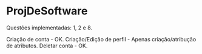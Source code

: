 # ProjDeSoftware

Questões implementadas: 1, 2 e 8.

Criação de conta - OK.
Criação/Edição de perfil - Apenas criação/atribução de atributos.
Deletar conta - OK.
